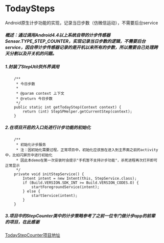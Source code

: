 # TodaySteps
Android原生计步功能的实现，记录当日步数（仿微信运动），不需要后台service
##### 概述：通过调用Android4.4以上系统自带的计步传感器Sensor.TYPE_STEP_COUNTER，实现记录当日步数的逻辑，不需要后台service，因自带计步传感器记录的是开机以来所有的步数，所以需要自己处理跨天分割以及开关机的问题。
##### 1.封装了StepUtil供外界调用
```
    /**
     * 今日步数
     *
     * @param context 上下文
     * @return 今日步数
     */
    public static int getTodayStep(Context context) {
        return (int) StepSPHelper.getCurrentStep(context);
    }
```
##### 2.在项目开启的入口处进行计步功能的初始化
```
    /**
     * 初始化计步服务
     * 注：因初始化需要过程，正常项目中，初始化应该放在进入到主界面之前的activity中，比如闪屏页中进行初始化
     * 因此本demo在第一次安装时会提示"手机暂不支持计步功能"，杀死进程再次打开即可正常显示
     */
    private void initStepService() {
        Intent intent = new Intent(this, StepService.class);
        if (Build.VERSION.SDK_INT >= Build.VERSION_CODES.O) {
            startForegroundService(intent);
        } else {
            startService(intent);
        }
    }
```
##### 3.项目中的StepCounter类中的计步策略参考了之前一位专门做计步app的前辈的项目，在此感谢
[TodayStepCounter项目地址](https://github.com/jiahongfei/TodayStepCounter)

